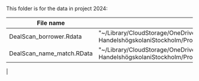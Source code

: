 This folder is for the data in project 2024: 

| File name | Offline Location | 
| --------- | ---------------- | 
| DealScan_borrower.Rdata | "~/Library/CloudStorage/OneDrive-HandelshögskolaniStockholm/Projects_2024/Dealscan_LinkTable/DealScan_Data_Renegotiations_Jun2024/DealScan_borrower.RData" | 
| DealScan_name_match.RData | "~/Library/CloudStorage/OneDrive-HandelshögskolaniStockholm/Projects_2024/Dealscan_LinkTable/DealScan_Data_Renegotiations_Jun2024/DealScan_name_match.RData" | 
| 

